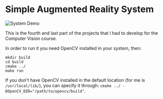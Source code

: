 # Simple Augmented Reality System

![System Demo](./data/cv.gif "System Demo")

This is the fourth and last part of the projects that I had to develop for the Computer Vision course.

In order to run it you need OpenCV installed in your system, then:

```
mkdir build
cd build
cmake ../
make run
```

If you don't have OpenCV installed in the default location (for me is `/usr/local/lib/`), you can specify it through: `cmake ../ -DOpenCV_DIR="/path/to/opencv/build"`.


